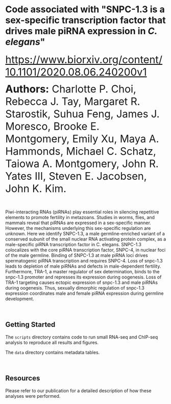 
# Code associated with "SNPC-1.3 is a sex-specific transcription factor that drives male piRNA expression in _C. elegans_"

<font size="6">https://www.biorxiv.org/content/10.1101/2020.08.06.240200v1</font>

<font size="6">**Authors:** Charlotte P. Choi, Rebecca J. Tay, Margaret R. Starostik, Suhua Feng, James J. Moresco, Brooke E. Montgomery, Emily Xu, Maya A. Hammonds, Michael C. Schatz, Taiowa A. Montgomery, John R. Yates III, Steven E. Jacobsen, John K. Kim.</font>

<br>

Piwi-interacting RNAs (piRNAs) play essential roles in silencing repetitive elements to promote fertility in metazoans. Studies in worms, flies, and mammals reveal that piRNAs are expressed in a sex-specific manner. However, the mechanisms underlying this sex-specific regulation are unknown. Here we identify SNPC-1.3, a male germline-enriched variant of a conserved subunit of the small nuclear RNA activating protein complex, as a male-specific piRNA transcription factor in C. elegans. SNPC-1.3 colocalizes with the core piRNA transcription factor, SNPC-4, in nuclear foci of the male germline. Binding of SNPC-1.3 at male piRNA loci drives spermatogenic piRNA transcription and requires SNPC-4. Loss of snpc-1.3 leads to depletion of male piRNAs and defects in male-dependent fertility. Furthermore, TRA-1, a master regulator of sex determination, binds to the snpc-1.3 promoter and represses its expression during oogenesis. Loss of TRA-1 targeting causes ectopic expression of snpc-1.3 and male piRNAs during oogenesis. Thus, sexually dimorphic regulation of snpc-1.3 expression coordinates male and female piRNA expression during germline development.

<br>

## Getting Started
The `scripts` directory contains code to run small RNA-seq and ChIP-seq analysis to reproduce all results and figures.  

The `data` directory contains metadata tables.

<br>

## Resources
Please refer to our publication for a detailed description of how these analyses were performed.